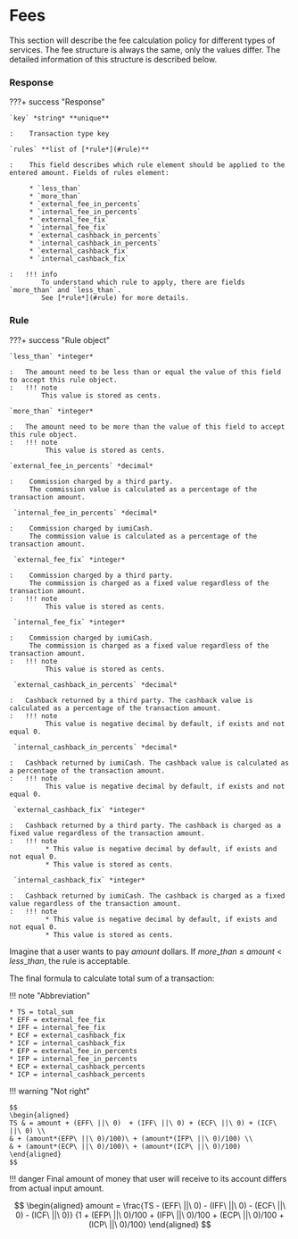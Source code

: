 # Fees

This section will describe the fee calculation policy for different types of services. 
The fee structure is always the same, only the values differ. 
The detailed information of this structure is described below.

### Response

???+ success "Response"

    `key` *string* **unique**
    
    :    Transaction type key

    `rules` **list of [*rule*](#rule)**
    
    :    This field describes which rule element should be applied to the entered amount. Fields of rules element:
    
         * `less_than`
         * `more_than`
         * `external_fee_in_percents`
         * `internal_fee_in_percents`
         * `external_fee_fix`
         * `internal_fee_fix`
         * `external_cashback_in_percents`
         * `internal_cashback_in_percents`
         * `external_cashback_fix`
         * `internal_cashback_fix`

    :   !!! info
            To understand which rule to apply, there are fields `more_than` and `less_than`.
            See [*rule*](#rule) for more details.



### Rule

???+ success "Rule object"

    `less_than` *integer*
    
    :   The amount need to be less than or equal the value of this field to accept this rule object.
    :   !!! note
            This value is stored as cents.

    `more_than` *integer*
    
    :   The amount need to be more than the value of this field to accept this rule object.
    :   !!! note
             This value is stored as cents.

    `external_fee_in_percents` *decimal*   

    :    Commission charged by a third party. 
         The commission value is calculated as a percentage of the transaction amount.

     `internal_fee_in_percents` *decimal*   

    :    Commission charged by iumiCash. 
         The commission value is calculated as a percentage of the transaction amount.   
   
     `external_fee_fix` *integer*   

    :    Commission charged by a third party.
         The commission is charged as a fixed value regardless of the transaction amount.
    :   !!! note
             This value is stored as cents.

     `internal_fee_fix` *integer*   

    :    Commission charged by iumiCash.
         The commission is charged as a fixed value regardless of the transaction amount.
    :   !!! note
             This value is stored as cents.

     `external_cashback_in_percents` *decimal*   

    :   Cashback returned by a third party. The cashback value is calculated as a percentage of the transaction amount.
    :   !!! note
             This value is negative decimal by default, if exists and not equal 0. 

     `internal_cashback_in_percents` *decimal*   

    :   Cashback returned by iumiCash. The cashback value is calculated as a percentage of the transaction amount.
    :   !!! note
             This value is negative decimal by default, if exists and not equal 0. 

     `external_cashback_fix` *integer*   

    :   Cashback returned by a third party. The cashback is charged as a fixed value regardless of the transaction amount.
    :   !!! note
             * This value is negative decimal by default, if exists and not equal 0. 
             * This value is stored as cents.

     `internal_cashback_fix` *integer*   

    :   Cashback returned by iumiCash. The cashback is charged as a fixed value regardless of the transaction amount.
    :   !!! note
             * This value is negative decimal by default, if exists and not equal 0. 
             * This value is stored as cents.




Imagine that a user wants to pay $amount$ dollars. If $more\_than$ $\leqslant$ $amount$ $<$ $less\_than$, the rule is acceptable.

The final formula to calculate total sum of a transaction:

!!! note "Abbreviation"

    * TS = total_sum
    * EFF = external_fee_fix
    * IFF = internal_fee_fix
    * ECF = external_cashback_fix
    * ICF = internal_cashback_fix
    * EFP = external_fee_in_percents
    * IFP = internal_fee_in_percents
    * ECP = external_cashback_percents
    * ICP = internal_cashback_percents

!!! warning "Not right"

    $$
    \begin{aligned}
    TS & = amount + (EFF\ ||\ 0)  + (IFF\ ||\ 0) + (ECF\ ||\ 0) + (ICF\ ||\ 0) \\
    & + (amount*(EFP\ ||\ 0)/100)\ + (amount*(IFP\ ||\ 0)/100) \\
    & + (amount*(ECP\ ||\ 0)/100)\ + (amount*(ICP\ ||\ 0)/100)
    \end{aligned}
    $$


!!! danger
    Final amount of money that user will receive to its account differs from actual input amount.


$$
\begin{aligned}
amount = \frac{TS - (EFF\ ||\ 0) - (IFF\ ||\ 0) - (ECF\ ||\ 0) - (ICF\ ||\ 0)}
{1 + (EFP\ ||\ 0)/100 + (IFP\ ||\ 0)/100 + (ECP\ ||\ 0)/100 + (ICP\ ||\ 0)/100}
\end{aligned}
$$
